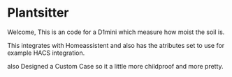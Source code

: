 # Plantsitter

Welcome,
This is an code for a D1mini which measure how moist the soil is. 

This integrates with Homeassistent and also has the atributes set to use for example HACS integration.

also Designed a Custom Case so it a little more childproof and more pretty.

